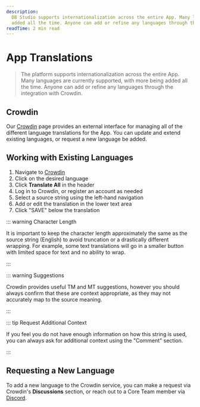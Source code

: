 ```yaml
---
description:
  DB Studio supports internationalization across the entire App. Many languages are currently supported, with more being
  added all the time. Anyone can add or refine any languages through the integration with Crowdin
readTime: 2 min read
---
```


# App Translations

> The platform supports internationalization across the entire App. Many languages are currently supported, with more
> being added all the time. Anyone can add or refine any languages through the integration with Crowdin.

## Crowdin

Our [Crowdin](https://locales.directus.io) page provides an external interface for managing all of the different
language translations for the App. You can update and extend existing languages, or request a new language be added.

## Working with Existing Languages

1. Navigate to [Crowdin](https://locales.directus.io)
2. Click on the desired language
3. Click **Translate All** in the header
4. Log in to Crowdin, or register an account as needed
5. Select a source string using the left-hand navigation
6. Add or edit the translation in the lower text area
7. Click "SAVE" below the translation

::: warning Character Length

It is important to keep the character length approximately the same as the source string (English) to avoid truncation
or a drastically different wrapping. For example, some text translations will go in a smaller button with limited space
for text and no ability to wrap.

:::

::: warning Suggestions

Crowdin provides useful TM and MT suggestions, however you should always confirm that these are context appropriate, as
they may not accurately map to the source meaning.

:::

::: tip Request Additional Context

If you feel you do not have enough information on how this string is used, you can always ask for additional context
using the "Comment" section.

:::

## Requesting a New Language

To add a new language to the Crowdin service, you can make a request via Crowdin's **Discussions** section, or reach out
to a Core Team member via [Discord](https://directus.chat).
